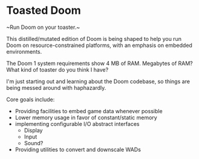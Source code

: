 
# Toasted Doom

~Run Doom on your toaster.~

This distilled/mutated edition of Doom is being shaped to help you run Doom on resource-constrained platforms, with an
emphasis on embedded environments.

The Doom 1 system requirements show 4 MB of RAM. Megabytes of RAM? What kind of toaster do you think I have?

I'm just starting out and learning about the Doom codebase, so things are being messed around with haphazardly.

Core goals include:

* Providing facilities to embed game data whenever possible
* Lower memory usage in favor of constant/static memory
* implementing configurable I/O abstract interfaces
  * Display
  * Input
  * Sound?
* Providing utilities to convert and downscale WADs
